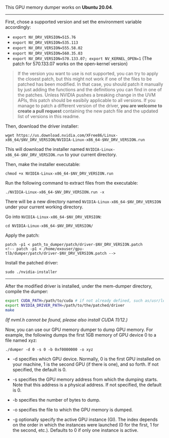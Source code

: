 This GPU memory dumper works on **Ubuntu 20.04**.

---

First, chose a supported version and set the environment variable accordingly:

- `export NV_DRV_VERSION=515.76`
- `export NV_DRV_VERSION=535.113`
- `export NV_DRV_VERSION=555.58.02`
- `export NV_DRV_VERSION=560.35.03`
- `export NV_DRV_VERSION=570.133.07; export NV_KERNEL_OPEN=1` (The patch for 570.133.07 works on the open-kernel version)

> If the version you want to use is not supported, you can try to apply the closest patch, but this might not work if one of the files to be patched has been modified.
> In that case, you should patch it manually by just adding the functions and the definitions you can find in one of the patches.
> Unless NVIDIA pushes a breaking change in the UVM APIs, this patch should be easibily applicable to all versions.
> If you manage to patch a different version of the driver, **you are welcome to create a pull request** containing the new patch file and the updated list of versions in this readme.

Then, download the driver installer:

```
wget https://us.download.nvidia.com/XFree86/Linux-x86_64/$NV_DRV_VERSION/NVIDIA-Linux-x86_64-$NV_DRV_VERSION.run 
```

This will download the installer named `NVIDIA-Linux-x86_64-$NV_DRV_VERSION.run` to your current directory.

Then, make the installer executable:

```
chmod +x NVIDIA-Linux-x86_64-$NV_DRV_VERSION.run
```

Run the following command to extract files from the executable:

```
./NVIDIA-Linux-x86_64-$NV_DRV_VERSION.run -x
```

There will be a new directory named `NVIDIA-Linux-x86_64-$NV_DRV_VERSION` under your current working directory. 

Go into `NVIDIA-Linux-x86_64-$NV_DRV_VERSION`:

```
cd NVIDIA-Linux-x86_64-$NV_DRV_VERSION/
```

Apply the patch:

```
patch -p1 < path_to_dumper/patch/driver-$NV_DRV_VERSION.patch
<!-- patch -p1 < /home/exouser/gpu-tlb/dumper/patch/driver-$NV_DRV_VERSION.patch -->
```

Install the patched driver:

```
sudo ./nvidia-installer
```

--- 

After the modified driver is installed, under the mem-dumper directory, compile the dumper:

```bash
export CUDA_PATH=/path/to/cuda # if not already defined, such as/usr/local/cuda
export NVIDIA_DRIVER_PATH=/path/to/the/patched/driver
make
```

*(If nvml.h cannot be found, please also install CUDA 11/12.)*

Now, you can use our GPU memory dumper to dump GPU memory. For example, the following dumps the first 1GB memory of GPU device 0 to a file named xyz:

```
./dumper -d 0 -s 0 -b 0xf0000000 -o xyz
```

- -d specifies which GPU device. Normally, 0 is the first GPU installed on your machine, 1 is the second GPU (if there is one), and so forth. If not specified, the default is 0.

- -s specifies the GPU memory address from which the dumping starts. Note that this address is a physical address. If not specified, the default is 0.

- -b specifies the number of bytes to dump. 

- -o specifies the file to which the GPU memory is dumped. 

- -g optionally specify the active GPU instance (GI). The index depends on the order in which the instances were launched (0 for the first, 1 for the second, etc.). Defaults to 0 if only one instance is active.
